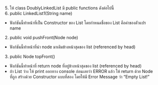5. ให้ class DoublyLinkedList มี public functions ดังต่อไปนี้
  1. public LinkedList1(String name)
  * ฟังก์ชันนี้ทำหน้าที่เป็น Constructor ของ List โดยกำหนดชื่อของ List คือค่าของตัวแปร name

  2. public void pushFront(Node node)
  * ฟังก์ชันนี้ทำหน้าที่นำ node มาเติมข้างหน้าสุดของ list (referenced by head)

  3. public Node topFront()
  * ฟังก์ชันนี้ทำหน้าที่ return node ที่อยู่ข้างหน้าสุดของ list (referenced by head)
  * ถ้า List ว่าง ให้ print ออกทาง console ก่อนเลยว่า ERROR แล้ว ให้ return ด้วย Node ที่ถูก
สร้างด้วย Constructor แบบที่สอง โดยให้มี Error Message ว่า “Empty List!”
